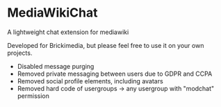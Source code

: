 MediaWikiChat
=============

A lightweight chat extension for mediawiki

Developed for Brickimedia, but please feel free to use it on your own projects.

- Disabled message purging
- Removed private messaging between users due to GDPR and CCPA
- Removed social profile elements, including avatars
- Removed hard code of usergroups -> any usergroup with "modchat" permission
